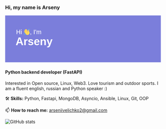 ### Hi, my name is Arseny

![Header](header.png)

#### Python backend developer (FastAPI)

Interested in Open source, Linux, Web3. Love tourism and outdoor sports.
I am a fluent english, russian and Python speaker :)

🛠️ **Skills:** Python, Fastapi, MongoDB, Asyncio, Ansible, Linux, Git, OOP

📫 **How to reach me:** arseniivelichko2@gmail.com  

![GitHub stats](https://github-readme-stats.vercel.app/api?username=arseniiarsenii&show_icons=true&count_private=true)  
